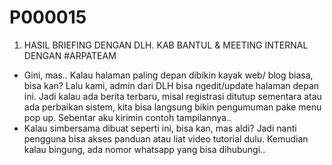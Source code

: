 # P000015

1. HASIL BRIEFING DENGAN DLH. KAB BANTUL & MEETING INTERNAL DENGAN #ARPATEAM
- Gini, mas.. Kalau halaman paling depan dibikin kayak web/ blog biasa, bisa kan? Lalu kami, admin dari DLH bisa ngedit/update halaman depan ini. Jadi kalau ada berita terbaru, misal registrasi ditutup sementara atau ada perbaikan sistem, kita bisa langsung bikin pengumuman pake menu pop up. Sebentar aku kirimin contoh tampilannya..
- Kalau simbersama dibuat seperti ini, bisa kan, mas aldi? Jadi nanti pengguna bisa akses panduan atau liat video tutorial dulu. Kemudian kalau bingung, ada nomor whatsapp yang bisa dihubungi..